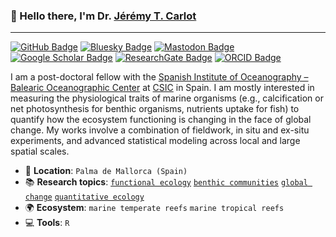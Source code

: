 ### :wave: Hello there, I'm Dr. [Jérémy T. Carlot](https://jaycrlt.github.io)

---

[![GitHub Badge](https://img.shields.io/badge/GitHub-181717?logo=github&logoColor=fff&style=flat)](https://jaycrlt.github.io)
[![Bluesky Badge](https://img.shields.io/badge/-Bluesky-3686f7?style=flat&logo=icloud&logoColor=white)](https://bsky.app/profile/jerem-carlot.bsky.social)
[![Mastodon Badge](https://img.shields.io/badge/Mastodon-6364FF?logo=mastodon&logoColor=fff&style=flat)](https://ecoevo.social/@JeremCarlot)
[![Google Scholar Badge](https://img.shields.io/badge/Google%20Scholar-4285F4?logo=googlescholar&logoColor=fff&style=flat)](https://scholar.google.com/citations?user=Eotjew0AAAAJ&hl=en&oi=sra)
[![ResearchGate Badge](https://img.shields.io/badge/ResearchGate-0CB?logo=researchgate&logoColor=fff&style=flat)](https://www.researchgate.net/profile/Jeremy-Carlot)
[![ORCID Badge](https://img.shields.io/badge/ORCID-A6CE39?logo=orcid&logoColor=fff&style=flat)](https://orcid.org/0000-0003-0887-8005)

I am a post-doctoral fellow with the [Spanish Institute of Oceanography – Balearic Oceanographic Center](http://www.ba.ieo.es) at [CSIC](https://www.csic.es/en) in Spain. I am mostly interested in measuring the physiological traits of marine organisms (e.g., calcification or net photosynthesis for benthic organisms, nutrients uptake for fish) to quantify how the ecosystem functioning is changing in the face of global change. My works involve a combination of fieldwork, in situ and ex-situ experiments, and advanced statistical modeling across local and large spatial scales.

* :house_with_garden: **Location**: `Palma de Mallorca (Spain)`
* :books: **Research topics**: [`functional ecology`](https://scholar.google.com/scholar?hl=en&as_sdt=0%2C5&q=functional+ecology&btnG=) [`benthic communities`](https://scholar.google.com/scholar?hl=en&as_sdt=0%2C5&q=benthic+communities&btnG=) [`global change`](https://scholar.google.com/scholar?hl=en&as_sdt=0%2C5&q=global+change&btnG=) [`quantitative ecology`](https://scholar.google.com/scholar?hl=en&as_sdt=0%2C5&q=quantitative+ecology&btnG=)
* :earth_africa: **Ecosystem**: `marine temperate reefs` `marine tropical reefs` 
* :computer: **Tools**: `R`
